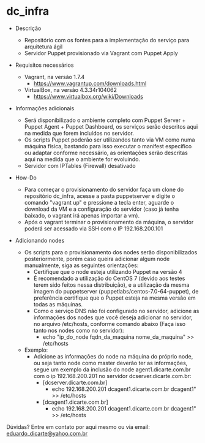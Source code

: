 # dc_infra
* Descrição 
    - Repositório com os fontes para a implementação do serviço para arquitetura ágil
    - Servidor Puppet provisionado via Vagrant com Puppet Apply

* Requisitos necessários 
    - Vagrant, na versão 1.7.4
        - https://www.vagrantup.com/downloads.html
    - VirtualBox, na versão 4.3.34r104062
        - https://www.virtualbox.org/wiki/Downloads

* Informações adicionais 
    - Será disponibilizado o ambiente completo com Puppet Server + Puppet Agent + Puppet Dashboard, os serviços serão descritos aqui na medida que forem incluídos no servidor.
    - Os scripts Puppet poderão ser utilizandos tanto via VM como numa máquina física, bastando para isso executar o manifest específico ou adaptar conforme necessário, as orientações serão descritas aqui na medida que o ambiente for evoluindo.
    - Servidor com IPTables (Firewall) desativado

* How-Do
    - Para começar o provisionamento do servidor faça um clone do repositório dc_infra, acesse a pasta puppetserver e digite o comando
"vagrant up" e pressione a tecla enter, aguarde o download da VM e a configuração do servidor (caso já tenha baixado, o vagrant irá apenas importar a vm).
    - Após o vagrant terminar o provisionamento da máquina, o servidor poderá ser acessado via SSH com o IP 192.168.200.101

* Adicionando nodes 
    - Os scripts para o provisionamento dos nodes serão disponibilizados posteriormente, porém caso queira adicionar algum node manualmente, siga as seguintes orientações:
      - Certifique que o node esteja utilizando Puppet na versão 4
      - É recomendado a utilização do CentOS 7 (devido aos testes terem sido feitos nessa distribuição), e a utilização da mesma imagem do puppetserver (puppetlabs/centos-7.0-64-puppet), de preferência certifique que o Puppet esteja na mesma versão em todas as máquinas.
      - Como o serviço DNS não foi configurado no servidor, adicione as informações dos nodes que você deseja adicionar no servidor, 
    no arquivo /etc/hosts, conforme comando abaixo (Faça isso tanto nos nodes como no servidor):
          - echo "ip_do_node fqdn_da_maquina nome_da_maquina" >> /etc/hosts
    - Exemplo:
        - Adicione as informações do node na máquina do próprio node, ou seja tanto node como master deverão ter as informações, segue um exemplo da inclusão do node agent1.dicarte.com.br com o ip 192.168.200.201 no servidor dcserver.dicarte.com.br:
            - [dcserver.dicarte.com.br]
              - echo 192.168.200.201 dcagent1.dicarte.com.br dcagent1" >> /etc/hosts
            - [dcagent1.dicarte.com.br]
              - echo 192.168.200.201 dcagent1.dicarte.com.br dcagent1" >> /etc/hosts
      


Dúvidas? Entre em contato por aqui mesmo ou via email: eduardo_dicarte@yahoo.com.br


